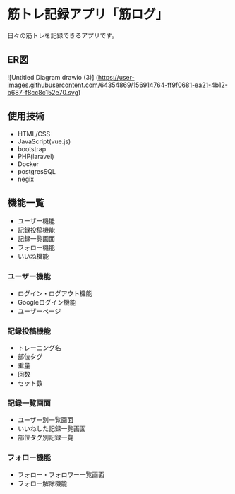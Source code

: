 # 筋トレ記録アプリ「筋ログ」
日々の筋トレを記録できるアプリです。

## ER図
![Untitled Diagram drawio (3)]
(https://user-images.githubusercontent.com/64354869/156914764-ff9f0681-ea21-4b12-b687-f8cc8c152e70.svg)


## 使用技術
- HTML/CSS
- JavaScript(vue.js)
- bootstrap
- PHP(laravel)
- Docker
- postgresSQL
- negix

## 機能一覧
- ユーザー機能
- 記録投稿機能
- 記録一覧画面
- フォロー機能
- いいね機能
### ユーザー機能
- ログイン・ログアウト機能
- Googleログイン機能
- ユーザーページ

### 記録投稿機能
- トレーニング名
- 部位タグ
- 重量
- 回数
- セット数

### 記録一覧画面
- ユーザー別一覧画面
- いいねした記録一覧画面
- 部位タグ別記録一覧

### フォロー機能
- フォロー・フォロワー一覧画面
- フォロー解除機能

